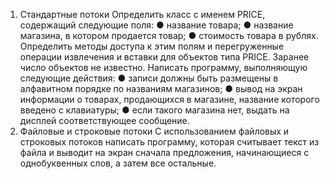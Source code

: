 1. Стандартные потоки
Определить класс с именем РRICE, содержащий следующие поля:
● название товара;
● название магазина, в котором продается товар;
● стоимость товара в рублях.
Определить методы доступа к этим полям и перегруженные операции
извлечения и вставки для объектов типа РRICE.
Заранее число объектов не известно.
Написать программу, выполняющую следующие действия:
● записи должны быть размещены в алфавитном порядке по названиям
магазинов;
● вывод на экран информации о товарах, продающихся в магазине,
название которого введено с клавиатуры;
● если такого магазина нет, выдать на дисплей соответствующее
сообщение.
2. Файловые и строковые потоки
С использованием файловых и строковых потоков написать программу,
которая считывает текст из файла и выводит на экран сначала предложения,
начинающиеся с однобуквенных слов, а затем все остальные.
